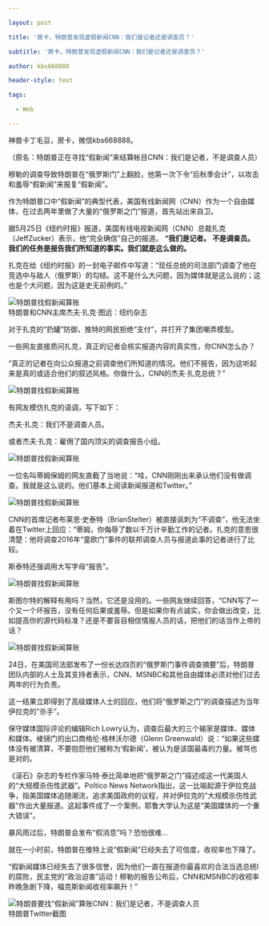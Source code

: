 ---
layout: post
title: '房卡，特朗普发现虚假新闻CNN：我们是记者还是调查员？'
subtitle: '房卡，特朗普发现虚假新闻CNN：我们是记者还是调查员？'
author: kbs668888
header-style: text
tags:
  - Web
---
神兽卡丁毛豆，房卡，微信kbs668888。

（原名：特朗普正在寻找“假新闻”来结算帐目CNN：我们是记者，不是调查人员）

穆勒的调查导致特朗普在“俄罗斯门”上翻脸，他第一次下令“后秋季会计”，以攻击和羞辱“假新闻”来报复“假新闻”。

作为特朗普口中“假新闻”的典型代表，美国有线新闻网（CNN）作为一个自由媒体，在过去两年里做了大量的“俄罗斯之门”报道，首先站出来自卫。

据5月25日《纽约时报》报道，美国有线电视新闻网（CNN）总裁扎克（JeffZucker）表示，他“完全确信”自己的报道。 **“我们是记者。**
**不是调查员。** **我们的任务是报告我们所知道的事实。我们就是这么做的。**

扎克在给《纽约时报》的一封电子邮件中写道：“现任总统的司法部门调查了他在竞选中与敌人（俄罗斯）的勾结。这不是什么大问题，因为媒体就是这么说的；这也是个大问题，因为这是史无前例的。”

![特朗普找假新闻算账](http://crawl.ws.126.net/d5edef825ee3a960923e76320c3a36ce.jpg)  
特朗普和CNN主席杰夫·扎克·图远：纽约杂志

对于扎克的“扔罐”防御，推特的网民拒绝“支付”，并打开了集团嘲弄模型。

一些网友直接质问扎克，真正的记者会核实报道内容的真实性，你CNN怎么办？

“真正的记者在向公众报道之前调查他们所知道的情况。他们不报告，因为这听起来是真的或适合他们的叙述风格。你做什么，CNN的杰夫·扎克总统？”

![特朗普找假新闻算账](http://crawl.ws.126.net/img/0c6090c132ca52e5a65227545c29b09a.jpg)

有网友模仿扎克的语调，写下如下：

杰夫·扎克：我们不是调查人员。

或者杰夫·扎克：雇佣了国内顶尖的调查报告小组。

![特朗普找假新闻算账](http://crawl.ws.126.net/img/7b58c192b6ba76417d0806b8d3df20d4.jpg)

一位名叫蒂姆保姆的网友直截了当地说：“哇，CNN刚刚出来承认他们没有做调查。我就是这么说的。他们基本上阅读新闻报道和Twitter。”

![特朗普找假新闻算账](http://crawl.ws.126.net/img/e898e2c53796db3d5086507d2e591c15.jpg)

CNN的首席记者布莱恩·史泰特（BrianStelter）被直接讽刺为“不调查”，他无法坐着在Twitter上回应：“蒂姆，你侮辱了数以千万计辛勤工作的记者。扎克的意思很清楚：他将调查2016年“童欧门”事件的联邦调查人员与报道此事的记者进行了比较。

斯泰特还强调用大写字母“报告”。

![特朗普找假新闻算账](http://crawl.ws.126.net/img/25b970d0953058a2de2ccdd7a792e16f.jpg)

斯图尔特的解释有用吗？当然，它还是没用的。一些网友继续回答，“CNN写了一个又一个坏报告，没有任何后果或羞辱。但是如果你有点诚实，你会做出改变，比如提高你的源代码标准？还是不要盲目相信情报人员的话，把他们的话当作上帝的话？

![特朗普找假新闻算账](http://crawl.ws.126.net/img/219ca7e5ec1d51eb0dbce2b7eca5f76d.jpg)

24日，在美国司法部发布了一份长达四页的“俄罗斯门事件调查摘要”后，特朗普团队内部的人士及其支持者表示，CNN、MSNBC和其他自由媒体必须对他们过去两年的行为负责。

这一结果立即得到了高级媒体人士的回应，他们将“俄罗斯之门”的调查描述为当年伊拉克的“杀手”。

保守媒体国际评论的编辑Rich Lowry认为，调查后最大的三个输家是媒体、媒体和媒体。棱镜门的出口商格伦·格林沃尔德（Glenn
Greenwald）说：“如果这些媒体没有被清算，不要抱怨他们被称为‘假新闻’，被认为是该国最毒的力量。被骂也是对的。

《滚石》杂志的专栏作家马特·泰比简单地把“俄罗斯之门”描述成这一代美国人的“大规模杀伤性武器”。Poltico News
Network指出，这一比喻起源于伊拉克战争，指美国媒体追随潮流，追求美国政府的议程，并对伊拉克的“大规模杀伤性武器”作出大量报道。这起事件成了一个案例，耶鲁大学认为这是“美国媒体的一个重大错误”。

暴风雨过后，特朗普会发布“假消息”吗？恐怕很难…

就在一小时前，特朗普在推特上说“假新闻”已经失去了可信度，收视率也下降了。

“假新闻媒体已经失去了很多信誉，因为他们一直在报道你最喜欢的合法当选总统I的腐败，民主党的“政治迫害”运动！穆勒的报告公布后，CNN和MSNBC的收视率昨晚急剧下降，福克斯新闻收视率飙升！”

![特朗普要找“假新闻”算账CNN：我们是记者，不是调查人员](http://crawl.ws.126.net/f153b9bea13e1fa575cbce06b7d6ecb8.jpg)  
特朗普Twitter截图

